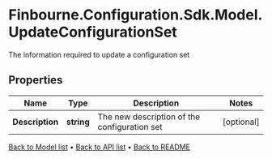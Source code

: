 # Finbourne.Configuration.Sdk.Model.UpdateConfigurationSet
The information required to update a configuration set

## Properties

Name | Type | Description | Notes
------------ | ------------- | ------------- | -------------
**Description** | **string** | The new description of the configuration set | [optional] 

[Back to Model list](../README.md#documentation-for-models) &#8226; [Back to API list](../README.md#documentation-for-api-endpoints) &#8226; [Back to README](../README.md)

